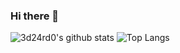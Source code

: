 ### Hi there 👋

<!--
**3d24rd0/3d24rd0** is a ✨ _special_ ✨ repository because its `README.md` (this file) appears on your GitHub profile.

Here are some ideas to get you started:

- 🔭 I’m currently working on ...
- 🌱 I’m currently learning ...
- 👯 I’m looking to collaborate on ...
- 🤔 I’m looking for help with ...
- 💬 Ask me about ...
- 📫 How to reach me: ...
- 😄 Pronouns: ...
- ⚡ Fun fact: ...
-->
![3d24rd0's github stats](https://github-readme-stats.vercel.app/api?username=3d24rd0&show_icons=true&theme=tokyonight&count_private=true) 
![Top Langs](https://github-readme-stats.vercel.app/api/top-langs/?username=3d24rd0&show_icons=true&theme=tokyonight&count_private=true)

